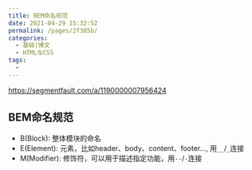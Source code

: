 ```yaml
---
title: BEM命名规范
date: 2021-04-29 15:32:52
permalink: /pages/2f385b/
categories:
  - 基础|博文
  - HTML与CSS
tags:
  - 
---
```

https://segmentfault.com/a/1190000007956424

## BEM命名规范
+ B(Block): 整体模块的命名
+ E(Element): 元素，比如header、body、content、footer..., 用`__`/`_`连接
+ M(Modifier): 修饰符，可以用于描述指定功能，用`--`/`-`连接

